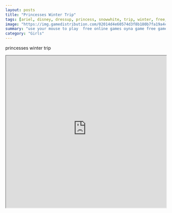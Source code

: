 ```yaml
---
layout: posts
title: "Princesses Winter Trip"
tags: [ariel, disney, dressup, princess, snowwhite, trip, winter, free, online, games, oyna, game, free, games, play, play, games]
image: "https://img.gamedistribution.com/02014d4e60574d3f8b180b7fa19a4c23.jpg"
summary: "use your mouse to play  free online games oyna game free games play play games"
category: "Girls"
---
```


princesses winter trip

<iframe width="100%" height="480px;" src="https://html5.gamedistribution.com/02014d4e60574d3f8b180b7fa19a4c23/"></iframe>